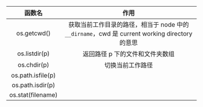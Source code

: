 |        函数名        |                    作用                    |
| :---------------: | :--------------------------------------: |
|    os.getcwd()    | 获取当前工作目录的路径，相当于 node 中的 `__dirname`，cwd 是 current working directory 的意思 |
|   os.listdir(p)   |            返回路径 p 下的文件和文件夹数组             |
|    os.chdir(p)    |                 切换当前工作路径                 |
| os.path.isfile(p) |                                          |
| os.path.isdir(p)  |                                          |
| os.stat(filename) |                                          |